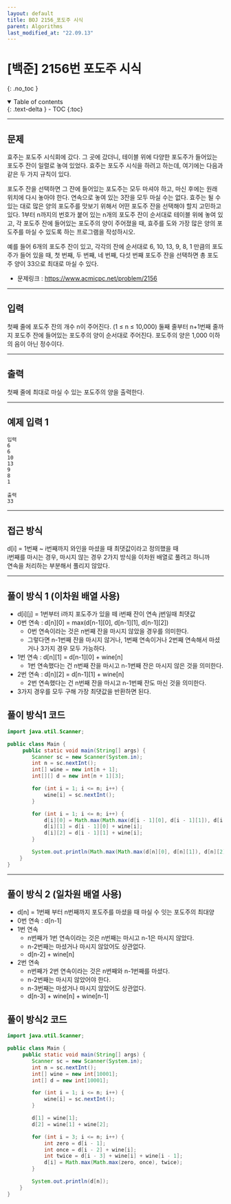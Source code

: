 ```yaml
---
layout: default
title: BOJ 2156_포도주 시식
parent: Algorithms
last_modified_at: "22.09.13"
---
```


# [백준] 2156번 포도주 시식
{: .no_toc }

<details open markdown="block">
  <summary>
    Table of contents
  </summary>
  {: .text-delta }
- TOC
{:toc}
</details>

---
## 문제
효주는 포도주 시식회에 갔다. 그 곳에 갔더니, 테이블 위에 다양한 포도주가 들어있는 포도주 잔이 일렬로 놓여 있었다. 효주는 포도주 시식을 하려고 하는데, 여기에는 다음과 같은 두 가지 규칙이 있다.

포도주 잔을 선택하면 그 잔에 들어있는 포도주는 모두 마셔야 하고, 마신 후에는 원래 위치에 다시 놓아야 한다.
연속으로 놓여 있는 3잔을 모두 마실 수는 없다.
효주는 될 수 있는 대로 많은 양의 포도주를 맛보기 위해서 어떤 포도주 잔을 선택해야 할지 고민하고 있다. 1부터 n까지의 번호가 붙어 있는 n개의 포도주 잔이 순서대로 테이블 위에 놓여 있고, 각 포도주 잔에 들어있는 포도주의 양이 주어졌을 때, 효주를 도와 가장 많은 양의 포도주를 마실 수 있도록 하는 프로그램을 작성하시오. 

예를 들어 6개의 포도주 잔이 있고, 각각의 잔에 순서대로 6, 10, 13, 9, 8, 1 만큼의 포도주가 들어 있을 때, 첫 번째, 두 번째, 네 번째, 다섯 번째 포도주 잔을 선택하면 총 포도주 양이 33으로 최대로 마실 수 있다.


- 문제링크 :
<a href="https://www.acmicpc.net/problem/2156">https://www.acmicpc.net/problem/2156
</a>

---
## 입력
첫째 줄에 포도주 잔의 개수 n이 주어진다. (1 ≤ n ≤ 10,000) 둘째 줄부터 n+1번째 줄까지 포도주 잔에 들어있는 포도주의 양이 순서대로 주어진다. 포도주의 양은 1,000 이하의 음이 아닌 정수이다.

---
## 출력
첫째 줄에 최대로 마실 수 있는 포도주의 양을 출력한다.

---
## 예제 입력 1

```
입력
6
6
10
13
9
8
1

출력
33
```

---
## 접근 방식
d[i] = 1번째 ~ i번째까지 와인을 마셨을 때 최댓값이라고 정의했을 때<br>
i번째를 마시는 경우, 마시지 않는 경우 2가지 방식을 이차원 배열로 풀려고 하니까<br>
연속을 처리하는 부분해서 풀리지 않았다.<br>

---

## 풀이 방식 1 (이차원 배열 사용)
- d[i][j] = 1번부터 i까지 포도주가 있을 떼 i번째 잔이 연속 j번일때 최댓값
- 0번 연속 : d[n][0] = max(d[n-1][0], d[n-1][1], d[n-1][2])
  - 0번 연속이라는 것은 n번째 잔을 마시지 않았을 경우를 의미한다.
  - 그렇다면 n-1번째 잔을 마시지 않거나, 1번째 연속이거나 2번째 연속해서 마셨거나 3가지 경우 모두 가능하다.
- 1번 연속 : d[n][1] = d[n-1][0] + wine[n]
  - 1번 연속했다는 건 n번째 잔을 마시고 n-1번째 잔은 마시지 않은 것을 의미한다.
- 2번 연속 : d[n][2] = d[n-1][1] + wine[n]
  - 2번 연속했다는 건 n번째 잔을 마시고 n-1번째 잔도 마신 것을 의미한다.
- 3가지 경우를 모두 구해 가장 최댓값을 반환하면 된다.


## 풀이 방식1 코드
```java
import java.util.Scanner;

public class Main {
     public static void main(String[] args) {
        Scanner sc = new Scanner(System.in);
        int n = sc.nextInt();
        int[] wine = new int[n + 1];
        int[][] d = new int[n + 1][3];

        for (int i = 1; i <= n; i++) {
            wine[i] = sc.nextInt();
        }

        for (int i = 1; i <= n; i++) {
            d[i][0] = Math.max(Math.max(d[i - 1][0], d[i - 1][1]), d[i - 1][2]);
            d[i][1] = d[i - 1][0] + wine[i];
            d[i][2] = d[i - 1][1] + wine[i];
        }

        System.out.println(Math.max(Math.max(d[n][0], d[n][1]), d[n][2]));
    }
}
```

---

## 풀이 방식 2 (일차원 배열 사용)
- d[n] = 1번째 부터 n번째까지 포도주를 마셨을 때 마실 수 잇는 포도주의 최대양
- 0번 연속 : d[n-1]
- 1번 연속 
  - n번째가 1번 연속이라는 것은 n번째는 마시고 n-1은 마시지 않았다.
  - n-2번째는 마셨거나 마시지 않았어도 상관없다.
  - d[n-2] + wine[n]
- 2번 연속
  - n번째가 2번 연속이라는 것은 n번째와 n-1번째를 마셨다.
  - n-2번째는 마시지 않았어야 한다.
  - n-3번째는 마셨거나 마시지 않았어도 상관없다.
  - d[n-3] + wine[n] + wine[n-1]


## 풀이 방식2 코드
```java
import java.util.Scanner;

public class Main {
     public static void main(String[] args) {
        Scanner sc = new Scanner(System.in);
        int n = sc.nextInt();
        int[] wine = new int[10001];
        int[] d = new int[10001];

        for (int i = 1; i <= n; i++) {
            wine[i] = sc.nextInt();
        }

        d[1] = wine[1];
        d[2] = wine[1] + wine[2];

        for (int i = 3; i <= n; i++) {
            int zero = d[i - 1];
            int once = d[i - 2] + wine[i];
            int twice = d[i - 3] + wine[i] + wine[i - 1];
            d[i] = Math.max(Math.max(zero, once), twice);
        }

        System.out.println(d[n]);
    }
}


```